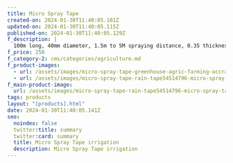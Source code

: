 ```yaml
---
title: Micro Spray Tape
created-on: 2024-01-30T11:40:05.101Z
updated-on: 2024-01-30T11:40:05.115Z
published-on: 2024-01-30T11:40:05.129Z
f_description: |
  100m long, 40mm diameter, 1.5m to 5M spraying distance, 0.35 thickness.
f_price: 250
f_category-2: cms/categories/agriculture.md
f_product-images:
  - url: /assets/images/micro-spray-tape-greenhouse-agric-farming-accra-ghana-gotogh.com-.jpg
  - url: /assets/images/micro-spray-tape-rain-tape54514796-micro-spray-tape-greenhouse-agric-farming-accra-ghana-gotogh.com-930.webp
f_main-product-image:
  url: /assets/images/micro-spray-tape-rain-tape54514796-micro-spray-tape-greenhouse-agric-1farming-accra-ghana-gotogh.com-930.jpg
tags: products
layout: "[products].html"
date: 2024-01-30T11:40:05.141Z
seo:
  noindex: false
  twitter:title: summary
  twitter:card: summary
  title: Micro Spray Tape irrigation
  description: Micro Spray Tape irrigation
---
```

